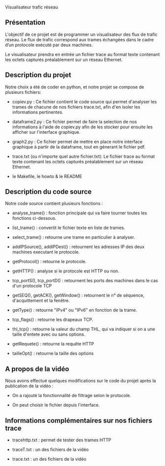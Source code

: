 Visualisateur trafic réseau

## Présentation

L'objectif de ce projet est de programmer un visualisateur des flux de trafic réseau.
Le flux de trafic correspond aux trames échangées dans le cadre d’un protocole
exécuté par deux machines.

Le visualisateur prendra en entrée un fichier trace au format texte contenant les
octets capturés préalablement sur un réseau Ethernet.


## Description du projet

Notre choix a été de coder en python, et notre projet se compose de plusieurs fichiers:
- copiev.py :
Ce fichier contient le code source qui permet d'analyser les trames de chacune de nos fichiers trace.txt, afin d'en isoler les informations pertinentes.

- dataframe2.py : Ce fichier permet de faire la selection de nos informations à l'aide de copiev.py afin de les stocker pour ensuite les afficher sur l'interface graphique.

- graph2.py : Ce fichier permet de mettre en place notre interface graphique à partir de la dataframe, tout en génerant le fichier pdf.

- trace.txt (ou n'importe quel autre fichier.txt): Le fichier trace au format texte contenant les octets capturés préalablement sur un réseau Ethernet.

- le Makefile, le howto & le README

## Description du code source

Notre code source contient plusieurs fonctions :
- analyse_trame() : fonction principale qui va faire tourner toutes les fonctions ci-dessous.

- list_trame() : convertit le fichier texte en liste de trames.

- select_trame() : retourne une trame en particulier à analyser.

- addIPSource(), addIPDest() : retournent les adresses IP des deux machines executant le protocole.

- getProtocol() : retourne le protocole.

- getHTTP() : analyse si le protocole est HTTP ou non.

- tcp_portS(), tcp_portD() : retournent les ports des machines dans le cas d'un protocole TCP

- getSEQ(), getACK(), getWindow() : retournent le n° de séquence, d'acquittement et la fenêtre.

- getType() : retourne "IPv4" ou "IPv6" en fonction de la trame.

- tcp_flags() : retourne les drapeaux TCP.

- thl_tcp() : retourne la valeur du champ THL, qui va indiquer si on a une taille d'entete avec ou sans options.

- getRequete() : retourne la requête HTTP

- tailleOpt() : retourne la taille des options

## A propos de la vidéo

Nous avons effectué quelques modifications sur le code du projet après la publication de la vidéo :

- On a rajouté la fonctionnalité de filtrage selon le protocole.

- On peut choisir le fichier depuis l'interface.

## Informations complémentaires sur nos fichiers trace

- tracehttp.txt : permet de tester des trames HTTP

- traceT.txt : un des fichiers de la vidéo

- trace.txt : un des fichiers de la vidéo